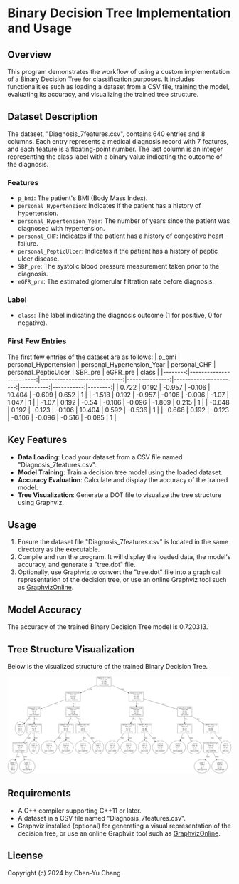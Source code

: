 
# Binary Decision Tree Implementation and Usage

## Overview
This program demonstrates the workflow of using a custom implementation of a Binary Decision Tree for classification purposes. It includes functionalities such as loading a dataset from a CSV file, training the model, evaluating its accuracy, and visualizing the trained tree structure.

## Dataset Description
The dataset, "Diagnosis_7features.csv", contains 640 entries and 8 columns. Each entry represents a medical diagnosis record with 7 features, and each feature is a floating-point number. The last column is an integer representing the class label with a binary value indicating the outcome of the diagnosis.

### Features
- `p_bmi`: The patient's BMI (Body Mass Index).
- `personal_Hypertension`: Indicates if the patient has a history of hypertension.
- `personal_Hypertension_Year`: The number of years since the patient was diagnosed with hypertension.
- `personal_CHF`: Indicates if the patient has a history of congestive heart failure.
- `personal_PepticUlcer`: Indicates if the patient has a history of peptic ulcer disease.
- `SBP_pre`: The systolic blood pressure measurement taken prior to the diagnosis.
- `eGFR_pre`: The estimated glomerular filtration rate before diagnosis.



### Label
- `class`: The label indicating the diagnosis outcome (1 for positive, 0 for negative).

### First Few Entries
The first few entries of the dataset are as follows:
|   p_bmi |   personal_Hypertension |   personal_Hypertension_Year |   personal_CHF |   personal_PepticUlcer |   SBP_pre |   eGFR_pre |   class |
|--------:|------------------------:|-----------------------------:|---------------:|-----------------------:|----------:|-----------:|--------:|
|   0.722 |                   0.192 |                       -0.957 |         -0.106 |                 10.404 |    -0.609 |      0.652 |       1 |
|  -1.518 |                   0.192 |                       -0.957 |         -0.106 |                 -0.096 |    -1.07  |      1.047 |       1 |
|  -1.07  |                   0.192 |                       -0.54  |         -0.106 |                 -0.096 |    -1.809 |      0.215 |       1 |
|  -0.648 |                   0.192 |                       -0.123 |         -0.106 |                 10.404 |     0.592 |     -0.536 |       1 |
|  -0.666 |                   0.192 |                       -0.123 |         -0.106 |                 -0.096 |    -0.516 |     -0.085 |       1 |

## Key Features
- **Data Loading**: Load your dataset from a CSV file named "Diagnosis_7features.csv".
- **Model Training**: Train a decision tree model using the loaded dataset.
- **Accuracy Evaluation**: Calculate and display the accuracy of the trained model.
- **Tree Visualization**: Generate a DOT file to visualize the tree structure using Graphviz.

## Usage
1. Ensure the dataset file "Diagnosis_7features.csv" is located in the same directory as the executable.
2. Compile and run the program. It will display the loaded data, the model's accuracy, and generate a "tree.dot" file.
3. Optionally, use Graphviz to convert the "tree.dot" file into a graphical representation of the decision tree, or use an online Graphviz tool such as [GraphvizOnline]([https://dreampuf.github.io/GraphvizOnline](https://dreampuf.github.io/GraphvizOnline/?compressed=CYSw5gTghgDgFgAgCoQKaoQbwLACgEEIB2A9sBgNoBmJRALkVALaoC8ARABKoA2AbqjogAxlHYBdANx5CCAAwIKPKACNeHAGKoodAK5oEAVgQAeVggC0cgHQB2OQEYAOkSQk6UHgC4EANgAsci5EDj4AzABMABzBEeEOES4A4iBEID42-gCcWb5RUewANAgAznCwbCokAB5SMoQKFgB8CA6Kymo8HCi6qBLS%2BIRtSqrq7Fo6%2BhgRpuZW1lERhi5uHt6ttolEIT4OYWGx4VnJqeny1mGGcr6%2BYUWl5TCVNXWDBG3NCDMjnd0Qvf16gRvh0xhM9AZfLNLDZfCt3J4fIZlttQkYgts4kYTmkMtYHL5DNEsvcyhVWFVagNZDNPmF2qMuuwen1XrJ6T8xgAZRm7eFrHxw1HhQ4IA5EFK486GUmPNi8HggGAlVBswi0lr%2BBm-caeFWAt4ILWcpngqbyaHzQw5fmIo3HYVG2yiraSs42OS2KJhOSe2Xkylqghaz7GE1-AFBozasHaCEYNpmSyGfG5W3rCJCnZffwunHu-H%2BCKOCL%2Bp4Ul7UwjGT5Q8PM-6sqsEOugpk8zp81wI9YO7N9rEYt0ZMvyniK5Wq5vRz62GOmvVNoEIOf1ju8LurO0OZ2OhwoohY12nPHF2y%2BBKj1gKpUqqMhlpReeaRcG2RPte81rpnwRcXZv9RSHE95CvG9JyjD4WiyZ9dR4fUoxg%2BszQMBQk0yJYf1aHdgjRb1RTCXMJRAzIEh9UtijJctA2nGDPgcBR6xZN8hkYttNDjc0oSTeZbEMXct17GJHVsIjD1-Ijh3OMJfCyKJ-F8K8aOXBjLBaBxhnYhtI2nDTYPXdZnG7AVWmE7MCTzYipRsBwsj4sIHDA8dbynFTGnUkFGRfeCl0NBJ9K-IzBJ8KIMWzQwzKPY9rIuOS%2BKcic71otTWg5LSNFfSC0q88ZOMhaEbEuB1gtaPs0QHXZgJi7IogvGVKLlCsqRU%2Bl6ONLTmMg9qcoMjIsIcMS0QPLEHSkzJrQceSEpcrKUv3WCMp8lj3jDLTeu-Yy7QPNExKxIyxouCiHnJcCkuXdzWlbHLFoQ3Srp1FCMDQuYbAiCIgp7HwFLMtFbOG39bHFA7-FqjTHIagNKxUqF6NXDrG2WjYFry6ZLVe4rPq%2BOQtnM-dRSiXdgayOQwiyO4IeoqG-LneiP3hnSVLp66Ub8NHrEzDGTIYnG0XsAjooLfwfV8OR-CUqnZEmuakPp3zJZlnqvwxErML3IzxNaSSSOsbJommiDdKfT5iwWzLpxNz9Ow2krbF3cKKtM-M8UuRZSf1s7qZS97TaWqNveQlnuLmBxrE9cUSoYsKdv%2BowUSJ%2Brjsp5rDW943PJ1TrzfT7lAv6nmfAdoHtbCeKKbHRLXJTqCvmyh6zeXP8Aqt5XMfyXDwizLEiSd84QcI2xwcT8uZrur3urr33zfH2NJnynjXoCLDMyzPCwr22qe4w65xeTmkHy%2BVacszhvD4elmZnn6w7I%2BrnRfbzXRWJzf2ciOSCjLpq-ZrFpM1g4%2BU-ujnZuWEV6-lFFraq-goFQPdpXGk38vhw2uvXFOSCdTrRbiZOS98Ej4yFAdd62RB5UWHgbBu%2B9og%2B1ug3JmZ9Z6o0vpmLYEdfD5z8J3Au%2BDtYg2iIYcmQ9P7myNj-BWGcEZ%2B1ETPeMrRLQplskKEqWQ2H%2BBjv4Qm3CcjnjFh-ZSKc6ItB9H-cR05DGWw3NbTGoDsSYi7AQ22tt34CNOnA9U%2BixSaWQZPZcDkm7mMwXaDejpAjgK4dVOyhgbiwL9sIsU2cFxeMNJEXx6x-HrD5o6d64DRrcKOiQ68zkyG4AAL54CAA)).

## Model Accuracy
The accuracy of the trained Binary Decision Tree model is 0.720313.

## Tree Structure Visualization
Below is the visualized structure of the trained Binary Decision Tree.

![Binary Decision Tree Structure](result.png)

## Requirements
- A C++ compiler supporting C++11 or later.
- A dataset in a CSV file named "Diagnosis_7features.csv".
- Graphviz installed (optional) for generating a visual representation of the decision tree, or use an online Graphviz tool such as [GraphvizOnline](https://dreampuf.github.io/GraphvizOnline).

## License
Copyright (c) 2024 by Chen-Yu Chang

